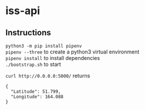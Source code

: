 # iss-api

## Instructions
`python3 -m pip install pipenv`  
`pipenv --three` to create a python3 virtual environment  
`pipenv install` to install dependencies  
`./bootstrap.sh` to start

`curl http://0.0.0.0:5000/` returns
  
```
{
  "Latitude": 51.799, 
  "Longitude": 164.088
}
```
